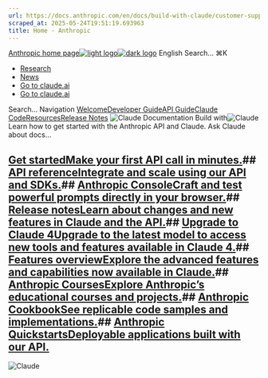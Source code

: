 ```yaml
---
url: https://docs.anthropic.com/en/docs/build-with-claude/customer-support-agent
scraped_at: 2025-05-24T19:51:19.693963
title: Home - Anthropic
---
```


[Anthropic home page![light logo](https://mintlify.s3.us-west-1.amazonaws.com/anthropic/logo/light.svg)![dark logo](https://mintlify.s3.us-west-1.amazonaws.com/anthropic/logo/dark.svg)](https://docs.anthropic.com/)
English
Search...
⌘K
  * [Research](https://www.anthropic.com/research)
  * [News](https://www.anthropic.com/news)
  * [Go to claude.ai](https://claude.ai/)
  * [Go to claude.ai](https://claude.ai/)


Search...
Navigation
[Welcome](https://docs.anthropic.com/en/home)[Developer Guide](https://docs.anthropic.com/en/docs/welcome)[API Guide](https://docs.anthropic.com/en/api/overview)[Claude Code](https://docs.anthropic.com/en/docs/claude-code/overview)[Resources](https://docs.anthropic.com/en/resources/overview)[Release Notes](https://docs.anthropic.com/en/release-notes/overview)
![Claude Documentation](https://mintlify.s3.us-west-1.amazonaws.com/anthropic/images/Claude_docs.svg)
Build with![Claude](https://mintlify.s3.us-west-1.amazonaws.com/anthropic/images/claude-wordmark-slate.svg)
Learn how to get started with the Anthropic API and Claude.
Ask Claude about docs…
## [Get startedMake your first API call in minutes.](https://docs.anthropic.com/en/docs/initial-setup)## [API referenceIntegrate and scale using our API and SDKs.](https://docs.anthropic.com/en/api/getting-started)## [Anthropic ConsoleCraft and test powerful prompts directly in your browser.](https://console.anthropic.com)## [Release notesLearn about changes and new features in Claude and the API.](https://docs.anthropic.com/en/release-notes/api)## [Upgrade to Claude 4Upgrade to the latest model to access new tools and features available in Claude 4.](https://docs.anthropic.com/en/docs/about-claude/models/migrating-to-claude-4)## [Features overviewExplore the advanced features and capabilities now available in Claude.](https://docs.anthropic.com/en/docs/build-with-claude/overview)## [Anthropic CoursesExplore Anthropic’s educational courses and projects.](https://github.com/anthropics/courses)## [Anthropic CookbookSee replicable code samples and implementations.](https://github.com/anthropics/anthropic-cookbook)## [Anthropic QuickstartsDeployable applications built with our API.](https://github.com/anthropics/anthropic-quickstarts)
![Claude](https://mintlify.s3.us-west-1.amazonaws.com/anthropic/images/claude-wordmark-slate.svg)

